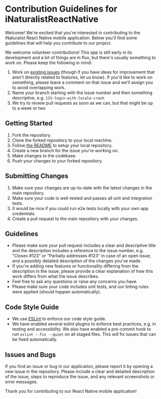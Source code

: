 # Contribution Guidelines for iNaturalistReactNative
Welcome! We're excited that you're interested in contributing to the iNaturalist React Native mobile application. Below you'll find some guidelines that will help you contribute to our project.

We welcome volunteer contributions! This app is still early in its development and a lot of things are in flux, but there's usually something to work on. Please keep the following in mind:

1. Work on [existing issues](https://github.com/inaturalist/iNaturalistReactNative/issues) (though if you have ideas for improvement that aren't directly related to features, let us know). If you'd like to work on something, please leave a comment on that issue and we'll assign you to avoid overlapping work.
2. Name your branch starting with the issue number and then something descriptive, e.g. `123-login-with-locale-crash`
3. We try to review pull requests as soon as we can, but that might be up to a week or two

## Getting Started
1. Fork the repository.
2. Clone the forked repository to your local machine.
3. Follow [the README](README.md) to setup your local repository.
4. Create a new branch for the issue you're working on.
5. Make changes to the codebase.
6. Push your changes to your forked repository.

## Submitting Changes
1. Make sure your changes are up-to-date with the latest changes in the main repository.
2. Make sure your code is well-tested and passes all unit and integration tests.
3. It would be nice if you could run e2e tests locally with your own app credentials.
4. Create a pull request to the main repository with your changes.

## Guidelines
- Please make sure your pull request includes a clear and descriptive title and the description includes a reference to the issue number, e.g. "Closes #123" or "Partially addresses #123" in case of an open issue, and a possibly detailed description of the changes you've made.
- If you're adding new features or functionality differing from the description in the issue, please provide a clear explanation of how this work differs from what the issue describes.
- Feel free to ask any questions or raise any concerns you have.
- Please make sure your code includes unit tests, and our linting rules were applied (should happen automatically).

## Code Style Guide
- We use [ESLint](https://eslint.org/) to enforce our code style guide.
- We have enabled several eslint plugins to enforce best practices, e.g. in testing and accessibility. We also have enabled a pre-commit hook to run `eslint --fix --quiet` on all staged files. This will fix issues that can be fixed automatically.

## Issues and Bugs
If you find an issue or bug in our application, please report it by opening a new issue in the repository. Please include a clear and detailed description of the issue, steps to reproduce the issue, and any relevant screenshots or error messages.

Thank you for contributing to our React Native mobile application!

